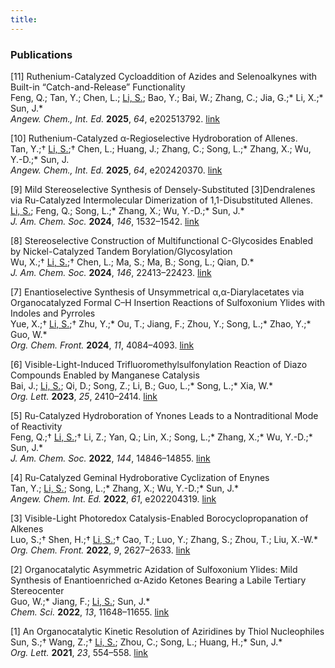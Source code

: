 ```yaml
---
title: 
---
```


### Publications<br />

[11] Ruthenium-Catalyzed Cycloaddition of Azides and Selenoalkynes with Built-in “Catch-and-Release” Functionality<br />
Feng, Q.; Tan, Y.; Chen, L.; <u>Li, S.</u>; Bao, Y.; Bai, W.; Zhang, C.; Jia, G.;* Li, X.;* Sun, J.*<br />
_Angew. Chem., Int. Ed._ **2025**, _64_, e202513792. [link](https://onlinelibrary.wiley.com/doi/full/10.1002/anie.202420370)<br />

[10] Ruthenium-Catalyzed α-Regioselective Hydroboration of Allenes. <br />
Tan, Y.;† <u>Li, S.</u>;† Chen, L.; Huang, J.; Zhang, C.; Song, L.;* Zhang, X.; Wu, Y.-D.;* Sun, J. <br />
_Angew. Chem., Int. Ed._ **2025**, _64_, e202420370. [link](https://onlinelibrary.wiley.com/doi/full/10.1002/anie.202420370?msockid=16d5a3935c6760ce069bb65a5dec6115)<br />

[9] Mild Stereoselective Synthesis of Densely-Substituted [3]Dendralenes via Ru-Catalyzed Intermolecular Dimerization of 1,1-Disubstituted Allenes.<br />
<u>Li, S.</u>; Feng, Q.; Song, L.;* Zhang, X.; Wu, Y.-D.;* Sun, J.* <br />
_J. Am. Chem. Soc._ **2024**, _146_, 1532–1542. [link](https://pubs.acs.org/doi/10.1021/jacs.3c11448)<br />

[8]	Stereoselective Construction of Multifunctional C-Glycosides Enabled by Nickel-Catalyzed Tandem Borylation/Glycosylation<br />
Wu, X.;† <u>Li, S.</u>;† Chen, L.; Ma, S.; Ma, B.; Song, L.; Qian, D.*<br />
_J. Am. Chem. Soc._ **2024**, _146_, 22413–22423. [link](https://pubs.acs.org/doi/10.1021/jacs.4c05485)<br />

[7] Enantioselective Synthesis of Unsymmetrical α,α-Diarylacetates via Organocatalyzed Formal C–H Insertion Reactions of Sulfoxonium Ylides with Indoles and Pyrroles <br />
Yue, X.;† <u>Li, S.</u>;† Zhu, Y.;* Ou, T.; Jiang, F.; Zhou, Y.; Song, L.;* Zhao, Y.;* Guo, W.*<br />
_Org. Chem. Front._ **2024**, _11_, 4084–4093. [link](https://pubs.rsc.org/en/content/articlelanding/2024/qo/d4qo00753k)<br />

[6] Visible-Light-Induced Trifluoromethylsulfonylation Reaction of Diazo Compounds Enabled by Manganese Catalysis<br />
Bai, J.; <u>Li, S.</u>; Qi, D.; Song, Z.; Li, B.; Guo, L.;* Song, L.;* Xia, W.*<br />
_Org. Lett._ **2023**, _25_, 2410–2414. [link](https://pubs.acs.org/doi/10.1021/acs.orglett.3c00490)<br />

[5]	Ru-Catalyzed Hydroboration of Ynones Leads to a Nontraditional Mode of Reactivity<br />
Feng, Q.;† <u>Li, S.</u>;† Li, Z.; Yan, Q.; Lin, X.; Song, L.;* Zhang, X.;* Wu, Y.-D.;* Sun, J.*<br />
_J. Am. Chem. Soc._ **2022**, _144_, 14846–14855. [link](https://pubs.acs.org/doi/10.1021/jacs.2c06024)<br />

[4] Ru-Catalyzed Geminal Hydroborative Cyclization of Enynes<br />
Tan, Y.; <u>Li, S.</u>; Song, L.;* Zhang, X.; Wu, Y.-D.;* Sun, J.* <br />
_Angew. Chem. Int. Ed._ **2022**, _61_, e202204319. [link](https://onlinelibrary.wiley.com/doi/10.1002/anie.202204319?msockid=16d5a3935c6760ce069bb65a5dec6115)<br />

[3] Visible-Light Photoredox Catalysis-Enabled Borocyclopropanation of Alkenes<br />
Luo, S.;† Shen, H.;† <u>Li, S.</u>;† Cao, T.; Luo, Y.; Zhang, S.; Zhou, T.; Liu, X.-W.* <br />
_Org. Chem. Front._ **2022**, _9_, 2627–2633. [link](https://pubs.rsc.org/en/content/articlelanding/2022/qo/d2qo00392a)<br />

[2] Organocatalytic Asymmetric Azidation of Sulfoxonium Ylides: Mild Synthesis of Enantioenriched α-Azido Ketones Bearing a Labile Tertiary Stereocenter<br />
Guo, W.;* Jiang, F.; <u>Li, S.</u>; Sun, J.* <br />
_Chem. Sci._ **2022**, _13_, 11648–11655. [link](https://pubs.rsc.org/en/content/articlelanding/2022/sc/d2sc03552a)<br />

[1] An Organocatalytic Kinetic Resolution of Aziridines by Thiol Nucleophiles<br />
Sun, S.;† Wang, Z.;† <u>Li, S.</u>; Zhou, C.; Song, L.; Huang, H.;* Sun, J.* <br />
_Org. Lett._ **2021**, _23_, 554–558. [link](https://pubs.acs.org/doi/10.1021/acs.orglett.0c04074)<br />
